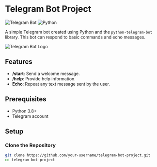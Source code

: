 # Telegram Bot Project

![Telegram Bot](https://img.shields.io/badge/Telegram-Bot-blue)
![Python](https://img.shields.io/badge/Python-3.8%2B-blue)

A simple Telegram bot created using Python and the `python-telegram-bot` library. This bot can respond to basic commands and echo messages.

![Telegram Bot Logo](https://telegram.org/img/t_logo.png)

## Features

- **/start**: Send a welcome message.
- **/help**: Provide help information.
- **Echo**: Repeat any text message sent by the user.

## Prerequisites

- Python 3.8+
- Telegram account

## Setup

###  Clone the Repository

```bash
git clone https://github.com/your-username/telegram-bot-project.git
cd telegram-bot-project


